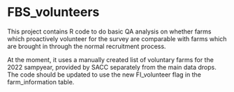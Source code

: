# FBS_volunteers

This project contains R code to do basic QA analysis on whether farms which proactively volunteer for the survey are comparable with farms which are brought in through the normal recruitment process.

At the moment, it uses a manually created list of voluntary farms for the 2022 sampyear, provided by SACC separately from the main data drops. The code should be updated to use the new FI_volunteer flag in the farm_information table.